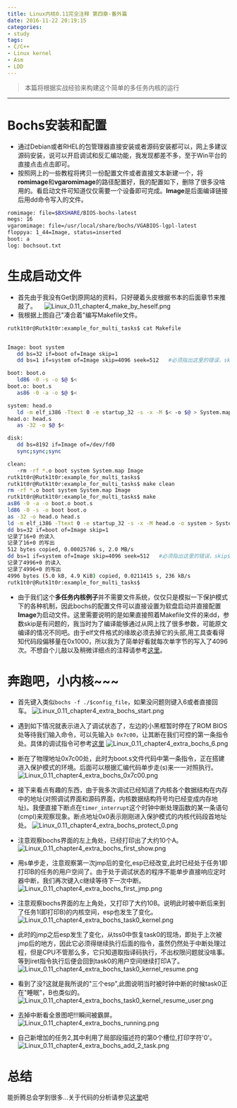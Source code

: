 ```yaml
---
title: Linux内核0.11完全注释 第四章-番外篇
date: 2016-11-22 20:19:15
categories:
- study
tags:
- C/C++
- Linux kernel
- Asm
- LDD
---
```


> 本篇将根据实战经验来构建这个简单的多任务内核的运行

--------------------------


# Bochs安装和配置
- 通过Debian或者RHEL的包管理器直接安装或者源码安装都可以，网上多建议源码安装，说可以开启调试和反汇编功能，我发现都差不多，至于Win平台的直接点击点击即可。
- 按照网上的一些教程将拷贝一份配置文件或者直接文本新建一个，将**romimage**和**vgaromimage**的路径配置好，我的配置如下，删除了很多没啥用的。看启动文件可知道仅仅需要一个设备即可完成。**Image**是后面编译链接后用dd命令写入的文件。
```bash
romimage: file=$BXSHARE/BIOS-bochs-latest
megs: 16
vgaromimage: file=/usr/local/share/bochs/VGABIOS-lgpl-latest
floppya: 1_44=Image, status=inserted
boot: a
log: bochsout.txt
```


# 生成启动文件
- 首先由于我没有Get到原网站的资料，只好硬着头皮根据书本的后面章节来推敲了。
　![Linux_0.11_chapter4_make_by_heself.png](/images/Linux_0.11_chapter4_make_by_heself.png)
- 我根据上图自己"凑合着"编写Makefile文件。
 ```bash
rutk1t0r@Rutk1t0r:example_for_multi_tasks$ cat Makefile 


Image: boot system
	dd bs=32 if=boot of=Image skip=1
	dd bs=1 if=system of=Image skip=4096 seek=512   #必须指出这里的错误，skip偏移量是0x1000，不是1024

boot: boot.o
	ld86 -0 -s -o $@ $<
boot.o: boot.s
	as86 -0 -a -o $@ $<

system: head.o
	ld -m elf_i386 -Ttext 0 -e startup_32 -s -x -M $< -o $@ > System.map
head.o: head.s
	as -32 -o $@ $<

disk:
	dd bs=8192 if=Image of=/dev/fd0
	sync;sync;sync

clean:
	-rm -rf *.o boot system System.map Image
rutk1t0r@Rutk1t0r:example_for_multi_tasks$
rutk1t0r@Rutk1t0r:example_for_multi_tasks$ make clean
rm -rf *.o boot system System.map Image
rutk1t0r@Rutk1t0r:example_for_multi_tasks$ make
as86 -0 -a -o boot.o boot.s
ld86 -0 -s -o boot boot.o
as -32 -o head.o head.s
ld -m elf_i386 -Ttext 0 -e startup_32 -s -x -M head.o -o system > System.map
dd bs=32 if=boot of=Image skip=1
记录了16+0 的读入
记录了16+0 的写出
512 bytes copied, 0.00025786 s, 2.0 MB/s
dd bs=1 if=system of=Image skip=4096 seek=512   #必须指出这里的错误，skip偏移量是0x1000，不是1024
记录了4996+0 的读入
记录了4996+0 的写出
4996 bytes (5.0 kB, 4.9 KiB) copied, 0.0211415 s, 236 kB/s
rutk1t0r@Rutk1t0r:example_for_multi_tasks$
 ```
- 由于我们这个**多任务内核例子**并不需要文件系统，仅仅只是模拟一下保护模式下的各种机制，因此bochs的配置文件可以直接设置为软盘启动并直接配置**Image**为启动文件。这里需要说明的是如果直接照着Makefile文件的来dd，参数skip是有问题的，我当时为了编译能够通过从网上找了很多参数，可能原文编译的情况不同吧。由于elf文件格式的缘故必须去掉它的头部,用工具查看得知代码段偏移量在0x1000，所以我为了简单好看就每次单字节的写入了4096次。不想自个儿敲以及稍微详细点的注释请参考[这里](https://github.com/embpgp/Linux_kernel_0.11_examples/tree/master/chapter4/example_for_multi_tasks)。


# 奔跑吧，小内核~~~

- 首先键入类似`bochs -f ./$config_file`，如果没问题则键入6或者直接回车。
![Linux_0.11_chapter4_extra_bochs_start.png](/images/Linux_0.11_chapter4_extra_bochs_start.png)
- 遇到如下情况就表示进入了调试状态了，左边的小黑框暂时停在了ROM BIOS处等待我们输入命令，可以先输入`b 0x7c00`，让其断在我们可控的第一条指令处。具体的调试指令可参考[这里](http://www.cnblogs.com/hongzg1982/articles/2111254.html)
![Linux_0.11_chapter4_extra_bochs_6.png](/images/Linux_0.11_chapter4_extra_bochs_6.png)
- 断在了物理地址0x7c00处，此时为boot.s文件代码中第一条指令，正在搭建进入保护模式的环境。后面可以根据汇编代码单步走(s)来一一对照执行。
![Linux_0.11_chapter4_extra_bochs_0x7c00.png](/images/Linux_0.11_chapter4_extra_bochs_0x7c00.png)
- 接下来看点有趣的东西，由于我多次调试已经知道了内核各个数据结构在内存中的地址(对照调试界面和源码界面，内核数据结构符号均已经变成内存地址)。我便直接下断点在`timer_interrupt`这个时钟中断处理函数的某一条语句(cmpl)来观察现象。断点地址0x0表示刚刚进入保护模式的内核代码段首地址处。
![Linux_0.11_chapter4_extra_bochs_protect_0.png](/images/Linux_0.11_chapter4_extra_bochs_protect_0.png)
- 注意观察bochs界面的左上角处，已经打印出了大约10个A。
![Linux_0.11_chapter4_extra_bochs_first_show.png](/images/Linux_0.11_chapter4_extra_bochs_first_show.png)
- 用s单步走，注意观察第一次jmp后的变化,esp已经改变,此时已经处于任务1即打印B的任务的用户空间了。由于处于调试状态的程序不能单步直接响应定时器中断，我们再次键入c继续等待下一次中断。
![Linux_0.11_chapter4_extra_bochs_first_jmp.png](/images/Linux_0.11_chapter4_extra_bochs_first_jmp.png)
- 注意观察bochs界面的左上角处，又打印了大约10B。说明此时被中断后来到了任务1(即打印B)的内核空间，esp也发生了变化。
![Linux_0.11_chapter4_extra_bochs_task0_kernel.png](/images/Linux_0.11_chapter4_extra_bochs_task0_kernel.png)
- 此时的jmp之后esp发生了变化，从tss0中恢复task0的现场，即处于上次被jmp后的地方，因此它必须得继续执行后面的指令，虽然仍然处于中断处理过程，但是CPU不管那么多，它只知道取指译码执行，不出权限问题就没啥事。等到iret指令执行后便会回到task0的用户空间继续打印A了。
![Linux_0.11_chapter4_extra_bochs_task0_kernel_resume.png](/images/Linux_0.11_chapter4_extra_bochs_task0_kernel_resume.png)
- 看到了没?这就是我所说的"三个esp",此图说明当时被时钟中断的时候task0正在"睡眠"，B也类似的。
![Linux_0.11_chapter4_extra_bochs_task0_kernel_resume_user.png](/images/Linux_0.11_chapter4_extra_bochs_task0_kernel_resume_user.png)
- 去掉中断看全景图吧!!!瞬间被霸屏。
![Linux_0.11_chapter4_extra_bochs_running.png](/images/Linux_0.11_chapter4_extra_bochs_running.png)

- 自己新增加的任务2,其中利用了局部段描述符的第0个槽位,打印字符'0'。
![Linux_0.11_chapter4_extra_bochs_add_2_task.png](/images/Linux_0.11_chapter4_extra_bochs_add_2_task.png)
# 总结
能折腾总会学到很多...关于代码的分析请参见[这里](https://github.com/embpgp/Linux_kernel_0.11_examples/tree/master/chapter4/example_for_multi_tasks)吧
